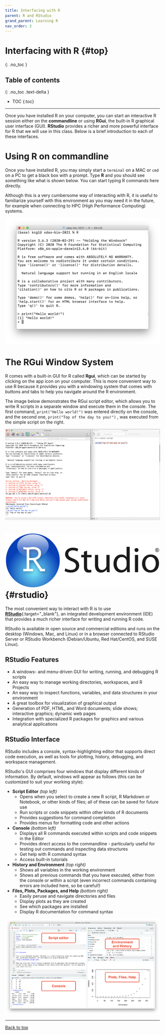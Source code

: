 ```yaml
---
title: Interfacing with R
parent: R and RStudio
grand_parent: Learning R
nav_order: 3
---
```


# Interfacing with R {#top}
{: .no_toc }

## Table of contents
{: .no_toc .text-delta }

- TOC
{:toc}

---

Once you have installed R on your computer, you can start an interactive R session either on the **commandline** or using **RGui**, the built-in R graphical user interface (GUI). **RStudio** provides a richer and more powerful interface for R that we will use in this class. Below is a brief introduction to each of these interfaces.


# Using R on commandline

Once you have installed R, you may simply start a `terminal` on a MAC or `cmd` on a PC to get a black box with a prompt. Type **R** and you should see something like what is shown below. You can start typing R commands here directly.

Although this is a very cumbersome way of interacting with R, it is useful to familiarize yourself with this environment as you may need it in the future, for example when connecting to HPC (High Performance Computing) systems.

![](images/R_commandline.png)



# The RGui Window System

R comes with a built-in GUI for R called **Rgui**, which can be started by clicking on the app icon on your computer. This is more convenient way to use R because it provides you with a windowing system that comes with buttons and tabs to help you navigate around the R environment.

The image below demonstrates the RGui script editor, which allows you to write R scripts in a separate window and execute them in the console. The first command, `print("Hello world!")` was entered directly on the console, and the second one, `print("Top of the day to you!")` , was executed from the simple script on the right.

![](images/Rgui.png)



# ![](images/RStudioLogo.png){#rstudio}

The most convenient way to interact with R is to use [**RStudio**](https://www.rstudio.com/products/rstudio/){:target="_blank"}, an integrated development environment (IDE) that provides a much richer interface for writing and running R code.

RStudio is available in open source and commercial editions and runs on the desktop (Windows, Mac, and Linux) or in a browser connected to RStudio Server or RStudio Workbench (Debian/Ubuntu, Red Hat/CentOS, and SUSE Linux).

## RStudio Features

* A windows- and menu-driven GUI for writing, running, and debugging R scripts
* An easy way to manage working directories, workspaces, and R Projects
* An easy way to inspect functions, variables, and data structures in your environment
* A great toolbox for visualization of graphical output
* Generation of PDF, HTML, and Word documents; slide shows; interactive graphics; dynamic web pages
* Integration with specialized R packages for graphics and various analytical applications

## RStudio Interface

RStudio includes a console, syntax-highlighting editor that supports direct code execution, as well as tools for plotting, history, debugging, and workspace management.

RStudio's GUI comprises four windows that display different kinds of information. By default, windows will appear as follows (this can be customized to suit your working style):

- **Script Editor** _(top left)_
    - Opens when you select to create a new R script, R Markdown or Notebook, or other kinds of files; all of these can be saved for future use
    - Run scripts or code snippets within other kinds of R documents
    - Provides suggestions for command completion
    - Provides menus for formatting code and other actions
- **Console** _(bottom left)_
    - Displays all R commands executed within scripts and code snippets in the Editor
    - Provides direct access to the commandline - particularly useful for testing out commands and inspecting data structures
    - Get help with R command syntax
    - Access built-in tutorials
- **History and Environment** _(top right)_
    - Shows all variables in the working environment
    - Shows all previous commands that you have executed, either from the console or within a script (even incorrect commands containing errors are included here, so be careful!)
- **Files, Plots, Packages, and Help** _(bottom right)_
    - Easily peruse and navigate directories and files
    - Display plots as they are created
    - See which packages are installed
    - Display R documentation for command syntax

![](images/RStudio_windows_labeled.png)

---

[Back to top](#top)
